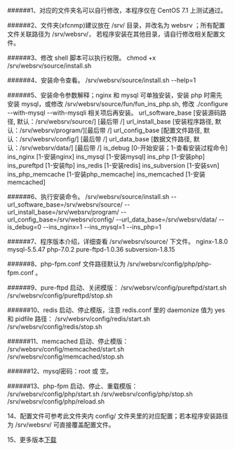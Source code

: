 ######1、对应的文件夹名可以自行修改，本程序仅在 CentOS 7.1 上测试通过。

######2、文件夹(xfcnmp)建议放在 /srv/ 目录，并改名为 websrv ；所有配置文件关联路径为 /srv/websrv/， 若程序安装在其他目录，请自行修改相关配置文件。

######3、修改 shell 脚本可以执行权限。
    chmod +x /srv/websrv/source/install.sh

######4、安装命令查看。
    /srv/websrv/source/install.sh --help=1

######5、安装命令参数解释；nginx 和 mysql 可单独安装，安装 php 时需先安装 mysql，或修改 /srv/websrv/source/fun/fun_ins_php.sh, 修改 ./configure --with-mysql --with-mysqli 相关项后再安装。
    url_software_base  [安装源码路径, 默认：/srv/websrv/source/] [最后带 /]
    url_install_base   [安装程序路径, 默认：/srv/websrv/program/][最后带 /]
    url_config_base    [配置文件路径, 默认：/srv/websrv/config/] [最后带 /]
    url_data_base      [数据文件路径, 默认：/srv/websrv/data/]   [最后带 /]
    is_debug         [0-开始安装；1-查看安装过程命令]
    ins_nginx        [1-安装nginx]
    ins_mysql        [1-安装mysql]
    ins_php          [1-安装php]
    ins_pureftpd     [1-安装ftp]
    ins_redis        [1-安装redis]
    ins_subversion   [1-安装svn]
    ins_php_memcache [1-安装php_memcache]
    ins_memcached    [1-安装memcached]

######6、执行安装命令。
    /srv/websrv/source/install.sh --url_software_base=/srv/websrv/source/ --url_install_base=/srv/websrv/program/ --url_config_base=/srv/websrv/config/ --url_data_base=/srv/websrv/data/ --is_debug=0 --ins_nginx=1 --ins_mysql=1 --ins_php=1

######7、程序版本介绍，详细查看 /srv/websrv/source/ 下文件。
    nginx-1.8.0
    mysql-5.5.47
    php-7.0.2
    pure-ftpd-1.0.36
    subversion-1.8.15

######8、php-fpm.conf 文件路径默认为 /srv/websrv/config/php/php-fpm.conf 。

######9、pure-ftpd 启动、关闭模版：
    /srv/websrv/config/pureftpd/start.sh
    /srv/websrv/config/pureftpd/stop.sh

######10、redis 启动、停止模版，注意 redis.conf 里的 daemonize 值为 yes 和 pidfile 路径：
    /srv/websrv/config/redis/start.sh
    /srv/websrv/config/redis/stop.sh

######11、memcached 启动、停止模版：
    /srv/websrv/config/memcached/start.sh
    /srv/websrv/config/memcached/stop.sh

######12、mysql密码：root 或 空。

######13、php-fpm 启动、停止、重载模版：
    /srv/websrv/config/php/start.sh
    /srv/websrv/config/php/stop.sh
    /srv/websrv/config/php/reload.sh

14、配置文件可参考此文件夹内 config/ 文件夹里的对应配置；若本程序安装路径为 /srv/websrv/ 可直接覆盖配置文件。

15、更多版本[下载](http://pan.baidu.com/s/1eQmwv2E#path=%252Flinux%252Fweb_tool)